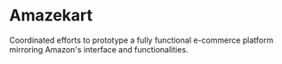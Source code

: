 # Amazekart
 Coordinated efforts to prototype a fully functional e-commerce platform mirroring Amazon's interface and functionalities.
